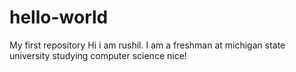 # hello-world
My first repository
Hi i am rushil. I am a freshman at michigan state university studying computer science
nice!
